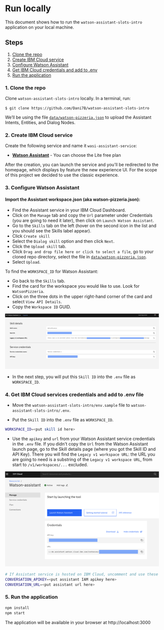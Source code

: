 # Run locally

This document shows how to run the `watson-assistant-slots-intro` application on your local machine.

## Steps

1. [Clone the repo](#1-clone-the-repo)
2. [Create IBM Cloud service](#2-create-ibm-cloud-service)
3. [Configure Watson Assistant](#3-configure-watson-assistant)
4. [Get IBM Cloud credentials and add to .env](#4-get-ibm-cloud-services-credentials-and-add-to-env-file)
5. [Run the application](#5-run-the-application)

### 1. Clone the repo

Clone `watson-assistant-slots-intro` locally. In a terminal, run:

  `$ git clone https://github.com/Dani7B/watson-assistant-slots-intro`

We’ll be using the file [`data/watson-pizzeria.json`](../../data/watson-pizzeria.json) to upload
the Assistant Intents, Entities, and Dialog Nodes.

### 2. Create IBM Cloud service

Create the following service and name it `wasi-assistant-service`:

* [**Watson Assistant**](https://cloud.ibm.com/catalog/services/watson-assistant) - You can choose the Lite free plan

After the creation, you can launch the service and you'll be redirected to the homepage, which displays by feature the new experience UI. For the scope of this project we decided to use the classic experience.



### 3. Configure Watson Assistant

#### Import the Assistant workspace.json (aka watson-pizzeria.json):

* Find the Assistant service in your IBM Cloud Dashboard.
* Click on the `Manage` tab and copy the `Url` parameter under Credentials (you are going to need it later), then click on `Launch Watson Assistant`.
* Go to the `Skills` tab on the left (hover on the second icon in the list and you should see the Skills label appear).
* Click `Create skill`
* Select the `Dialog skill` option and then click `Next`.
* Click the `Upload skill` tab.
* Click `Drag and drop file here or click to select a file`, go to your cloned repo directory, select the file in [`data/watson-pizzeria.json`](../../data/watson-pizzeria.json).
* Select `Upload`.

</p>

To find the `WORKSPACE_ID` for Watson Assistant:

* Go back to the `Skills` tab.
* Find the card for the workspace you would like to use. Look for `WatsonPizzeria`.
* Click on the three dots in the upper right-hand corner of the card and select `View API Details`.
* Copy the `Workspace ID` GUID.

!["Get Skill ID"](images/credentials.png)

* In the next step, you will put this `Skill ID` into the `.env` file as `WORKSPACE_ID`.

### 4. Get IBM Cloud services credentials and add to .env file

* Move the `watson-assistant-slots-intro/env.sample` file to `watson-assistant-slots-intro/.env`.

* Put the `Skill ID` into the `.env` file as `WORKSPACE_ID`.

```bash
WORKSPACE_ID=<put skill id here>
```
<p>

* Use the `apikey` and `url` from your Watson Assistant service credentials in the `.env` file. If you didn't copy the `Url` from the Watson Assistant launch page, go to the Skill details page (where you got the Skill ID and API Key). There you will find the `Legacy v1 workspace URL`: the URL you are going to need is a substring of the `Legacy v1 workspace URL`, from start to `/v1/workspaces/...` excluded.

!["Assistant Credentials"](images/launch-page.png)

```bash
# If Assistant service is hosted on IBM Cloud, uncomment and use these variables for IAM Authentication
CONVERSATION_APIKEY=<put assistant IAM apikey here>
CONVERSATION_URL=<put assistant url here>
```

</p>

### 5. Run the application

```bash
npm install
npm start
```

The application will be available in your browser at http://localhost:3000
